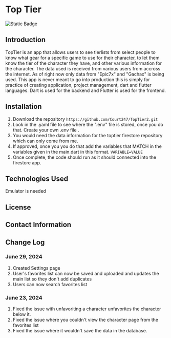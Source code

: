 # Top Tier

![Static Badge](https://img.shields.io/badge/v-1.0.17-hotpink?style=flat-square&labelColor=pink)

## Introduction

TopTier is an app that allows users to see tierlists from select people to know what gear for a specific game to use for their character, to let them know the tier of the character they have, and other various information for the character. The data used is received from various users from accross the internet. As of right now only data from "Epic7x" and "Gachax" is being used.
This app is never meant to go into production this is simply for practice of creating application, project management, dart and flutter languages. Dart is used for the backend and Flutter is used for the frontend.

## Installation

1. Download the repository
   `https://github.com/Court247/TopTier2.git`
3. Look in the .yaml file to see where the ".env" file is stored, once you do that. Create your own .env file .
4. You would need the data information for the toptier firestore repository which can only come from me.
5. If approved, once you you do that add the variables that MATCH in the variables given in the main.dart in this format.
   `VARIABLE=VALUE`
7. Once complete, the code should run as it should connected into the firestore app.

## Technologies Used

Emulator is needed

## License

## Contact Information

## Change Log

### June 29, 2024

1. Created Settings page
2. User's favorites list can now be saved and uploaded and updates the main list so they don't add duplicates
3. Users can now search favorites list

### June 23, 2024

1. Fixed the issue with unfavoriting a character unfavorites the character below it.
2. Fixed the issue where you couldn't view the character page from the favorites list
3. Fixed the issue where it wouldn't save the data in the database.

